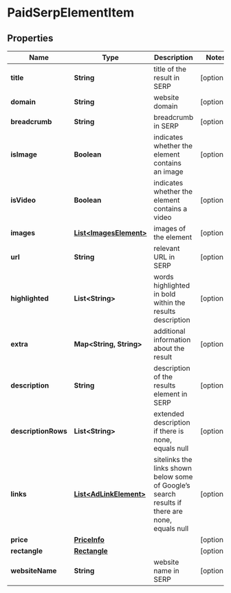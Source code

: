 

# PaidSerpElementItem


## Properties

| Name | Type | Description | Notes |
|------------ | ------------- | ------------- | -------------|
|**title** | **String** | title of the result in SERP |  [optional] |
|**domain** | **String** | website domain |  [optional] |
|**breadcrumb** | **String** | breadcrumb in SERP |  [optional] |
|**isImage** | **Boolean** | indicates whether the element contains an image |  [optional] |
|**isVideo** | **Boolean** | indicates whether the element contains a video |  [optional] |
|**images** | [**List&lt;ImagesElement&gt;**](ImagesElement.md) | images of the element |  [optional] |
|**url** | **String** | relevant URL in SERP |  [optional] |
|**highlighted** | **List&lt;String&gt;** | words highlighted in bold within the results description |  [optional] |
|**extra** | **Map&lt;String, String&gt;** | additional information about the result |  [optional] |
|**description** | **String** | description of the results element in SERP |  [optional] |
|**descriptionRows** | **List&lt;String&gt;** | extended description if there is none, equals null |  [optional] |
|**links** | [**List&lt;AdLinkElement&gt;**](AdLinkElement.md) | sitelinks the links shown below some of Google’s search results if there are none, equals null |  [optional] |
|**price** | [**PriceInfo**](PriceInfo.md) |  |  [optional] |
|**rectangle** | [**Rectangle**](Rectangle.md) |  |  [optional] |
|**websiteName** | **String** | website name in SERP |  [optional] |



